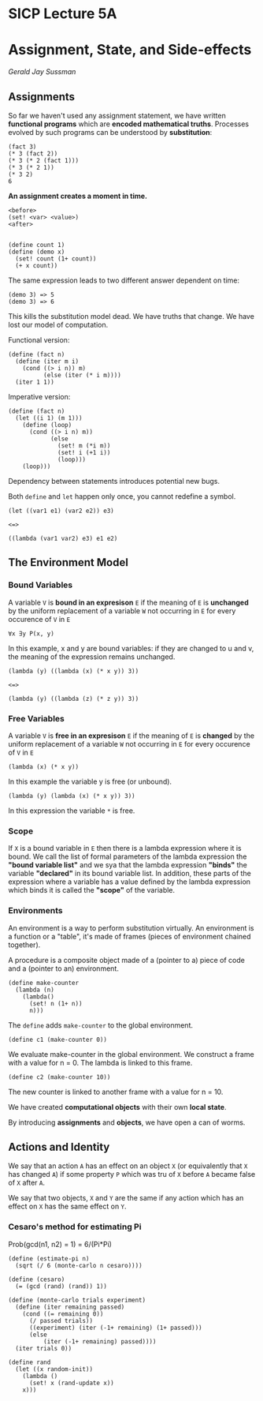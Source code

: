 # SICP Lecture 5A
# Assignment, State, and Side-effects

*Gerald Jay Sussman*

## Assignments

So far we haven't used any assignment statement, we have written **functional programs** which are **encoded mathematical truths**.
Processes evolved by such programs can be understood by **substitution**:

    (fact 3)
    (* 3 (fact 2))
    (* 3 (* 2 (fact 1)))
    (* 3 (* 2 1))
    (* 3 2)
    6

**An assignment creates a moment in time.**

    <before>
    (set! <var> <value>)
    <after>


    (define count 1)
    (define (demo x)
      (set! count (1+ count))
      (+ x count))

The same expression leads to two different answer dependent on time:

    (demo 3) => 5
    (demo 3) => 6

This kills the substitution model dead.  We have truths that change.  We have lost our model of computation.

Functional version:

    (define (fact n)
      (define (iter m i)
        (cond ((> i n)) m)
              (else (iter (* i m))))
      (iter 1 1))

Imperative version:

    (define (fact n)
      (let ((i 1) (m 1)))
        (define (loop)
          (cond ((> i n) m))
                (else
                  (set! m (*i m))
                  (set! i (+1 i))
                  (loop)))
        (loop)))

Dependency between statements introduces potential new bugs.

Both `define` and `let` happen only once, you cannot redefine a symbol.

    (let ((var1 e1) (var2 e2)) e3)

    <=>

    ((lambda (var1 var2) e3) e1 e2)


## The Environment Model

### Bound Variables

A variable `V` is **bound in an expresison** `E` if the meaning of `E` is **unchanged** by the uniform replacement of a variable `W`  not occurring in `E` for every occurence of `V` in `E`

    ∀x ∃y P(x, y)

In this example, x and y are bound variables: if they are changed to u and v, the meaning of the expression remains unchanged.

    (lambda (y) ((lambda (x) (* x y)) 3))

    <=>

    (lambda (y) ((lambda (z) (* z y)) 3))

### Free Variables

A variable `V` is **free in an expresison** `E` if the meaning of `E` is **changed** by the uniform replacement of a variable `W`  not occurring in `E` for every occurence of `V` in `E`

    (lambda (x) (* x y))

In this example the variable y is free (or unbound).

    (lambda (y) (lambda (x) (* x y)) 3))

In this expression the variable `*` is free.

### Scope

If `X` is a bound variable in `E` then there is a lambda expression where it is bound.  We call the list of formal parameters of the lambda expression the **"bound variable list"** and we sya that the lambda expression **"binds"** the variable **"declared"** in its bound variable list.  In addition, these parts of the expression where a variable has a value defined by the lambda expression which binds it is called the **"scope"** of the variable.

### Environments

An environment is a way to perform substitution virtually.  An environment is a function or a "table", it's made of frames (pieces of environment chained together).

A procedure is a composite object made of a (pointer to a) piece of code and a (pointer to an) environment.

    (define make-counter
      (lambda (n)
        (lambda()
          (set! n (1+ n))
          n)))

The `define` adds `make-counter` to the global environment.

    (define c1 (make-counter 0))

We evaluate make-counter in the global environment.  We construct a frame with a value for n = 0.  The lambda is linked to this frame.

    (define c2 (make-counter 10))

The new counter is linked to another frame with a value for n = 10.

We have created **computational objects** with their own **local state**.

By introducing **assignments** and **objects**, we have open a can of worms.

## Actions and Identity

We say that an action `A` has an effect on an object `X` (or equivalently that `X` has changed `A`) if some property `P` which was tru of `X` before `A` became false of `X` after `A`.

We say that two objects, `X` and `Y` are the same if any action which has an effect on `X` has the same effect on `Y`.

### Cesaro's method for estimating Pi

Prob(gcd(n1, n2) = 1) = 6/(Pi*Pi)

    (define (estimate-pi n)
      (sqrt (/ 6 (monte-carlo n cesaro))))

    (define (cesaro)
      (= (gcd (rand) (rand)) 1))

    (define (monte-carlo trials experiment)
      (define (iter remaining passed)
        (cond ((= remaining 0))
          (/ passed trials))
          ((experiment) (iter (-1+ remaining) (1+ passed)))
          (else
              (iter (-1+ remaining) passed))))
      (iter trials 0))

    (define rand
      (let ((x random-init))
        (lambda ()
          (set! x (rand-update x))
        x)))
